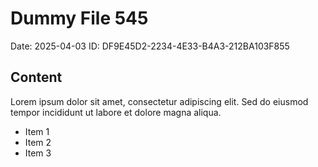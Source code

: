 # Dummy File 545

Date: 2025-04-03
ID: DF9E45D2-2234-4E33-B4A3-212BA103F855

## Content

Lorem ipsum dolor sit amet, consectetur adipiscing elit.
Sed do eiusmod tempor incididunt ut labore et dolore magna aliqua.

* Item 1
* Item 2
* Item 3
